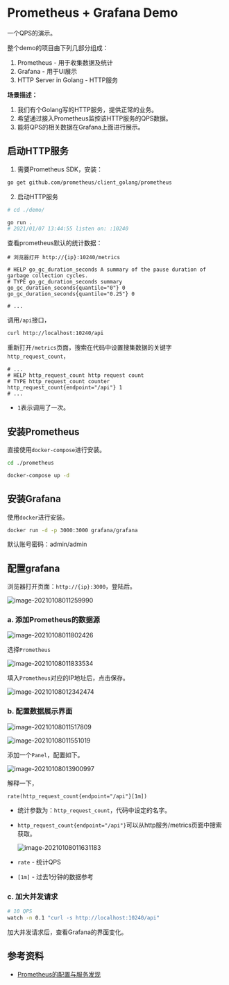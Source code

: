 # Prometheus + Grafana Demo
一个QPS的演示。



整个demo的项目由下列几部分组成：

1. Prometheus - 用于收集数据及统计
2. Grafana - 用于UI展示
3. HTTP Server in Golang - HTTP服务


**场景描述：**

1. 我们有个Golang写的HTTP服务，提供正常的业务。
2. 希望通过接入Prometheus监控该HTTP服务的QPS数据。
3. 能将QPS的相关数据在Grafana上面进行展示。


## 启动HTTP服务

1. 需要Prometheus SDK，安装：

```bash
go get github.com/prometheus/client_golang/prometheus
```

2. 启动HTTP服务

```bash
# cd ./demo/

go run .
# 2021/01/07 13:44:55 listen on: :10240
```

查看prometheus默认的统计数据：

```
# 浏览器打开 http://{ip}:10240/metrics

# HELP go_gc_duration_seconds A summary of the pause duration of garbage collection cycles.
# TYPE go_gc_duration_seconds summary
go_gc_duration_seconds{quantile="0"} 0
go_gc_duration_seconds{quantile="0.25"} 0

# ...
```

调用`/api`接口，

```bash
curl http://localhost:10240/api
```

重新打开`/metrics`页面，搜索在代码中设置搜集数据的关键字`http_request_count`，

```
# ...
# HELP http_request_count http request count
# TYPE http_request_count counter
http_request_count{endpoint="/api"} 1
# ...
```

- `1`表示调用了一次。


## 安装Prometheus

直接使用`docker-compose`进行安装。

```bash
cd ./prometheus

docker-compose up -d
```

## 安装Grafana

使用`docker`进行安装。

```bash
docker run -d -p 3000:3000 grafana/grafana
```

默认账号密码：admin/admin


## 配置grafana

浏览器打开页面：`http://{ip}:3000`，登陆后。

![image-20210108011259990](./images/image-20210108011259990.png)



### a. 添加Prometheus的数据源

![image-20210108011802426](./images/image-20210108011802426.png)

选择`Prometheus`

![image-20210108011833534](./images/image-20210108011833534.png)



填入`Prometheus`对应的IP地址后，点击保存。

![image-20210108012342474](./images/image-20210108012342474.png)



### b. 配置数据展示界面

![image-20210108011517809](./images/image-20210108011517809.png)



![image-20210108011551019](./images/image-20210108011551019.png)



添加一个`Panel`，配置如下。

![image-20210108013900997](./images/image-20210108013900997.png)



解释一下，

```
rate(http_request_count{endpoint="/api"}[1m])
```



- 统计参数为：`http_request_count`，代码中设定的名字。

- `http_request_count{endpoint="/api"}`可以从http服务/metrics页面中搜索获取。

    ![image-20210108011631183](./images/image-20210108011631183.png)

- `rate` - 统计QPS
- `[1m]` - 过去1分钟的数据参考

### c. 加大并发请求

```bash
# 10 QPS
watch -n 0.1 "curl -s http://localhost:10240/api"
```

加大并发请求后，查看Grafana的界面变化。



## 参考资料

- [Prometheus的配置与服务发现](https://yasongxu.gitbook.io/container-monitor/yi-.-kai-yuan-fang-an/di-2-zhang-prometheus/prometheus-de-pei-zhi-yu-fu-wu-fa-xian)

